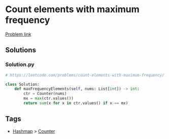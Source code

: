 # Count elements with maximum frequency

[Problem link](https://leetcode.com/problems/count-elements-with-maximum-frequency/)

## Solutions


### Solution.py
```py
# https://leetcode.com/problems/count-elements-with-maximum-frequency/

class Solution:
    def maxFrequencyElements(self, nums: List[int]) -> int:
        ctr = Counter(nums)
        mx = max(ctr.values())
        return sum(x for x in ctr.values() if x == mx)
```
## Tags

* [Hashmap](/Collections/hashmap.md#hashmap) > [Counter](/Collections/hashmap.md#counter)
